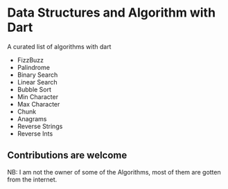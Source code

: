 # Data Structures and Algorithm with Dart

A curated list of algorithms with dart

- FizzBuzz
- Palindrome
- Binary Search
- Linear Search
- Bubble Sort
- Min Character
- Max Character
- Chunk
- Anagrams
- Reverse Strings
- Reverse Ints

## Contributions are welcome

NB: I am not the owner of some of the Algorithms, most of them are gotten from the internet.
